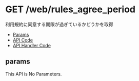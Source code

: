 # GET /web/rules_agree_period

利用規約に同意する期限が過ぎているかどうかを取得

- [Params](#params)
- [API Code](/src/endpoints/web/rules_agree_period.js)
- [API Handler Code](/src/handlers/web/web/rules_agree_period.js)

## params

This API is No Parameters.
